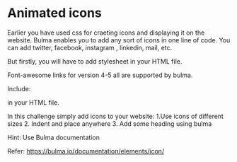 # Animated icons

Earlier you have used css for craeting icons and displaying it on the website.
Bulma enables you to add any sort of icons in one line of code.
You can add twitter, facebook, instagram , linkedin, mail, etc.

But firstly, you will have to add stylesheet in your HTML file.

Font-awesome links for version 4-5 all are supported by bulma.

Include: 
<link rel="stylesheet" href="https://cdnjs.cloudflare.com/ajax/libs/font-awesome/4.7.0/css/font-awesome.min.css">
in your HTML file.

In this challenge simply add icons to your website:
1.Use icons of different sizes
2. Indent and place anywhere
3. Add some heading using bulma


 Hint: Use Bulma documentation

Refer: https://bulma.io/documentation/elements/icon/
